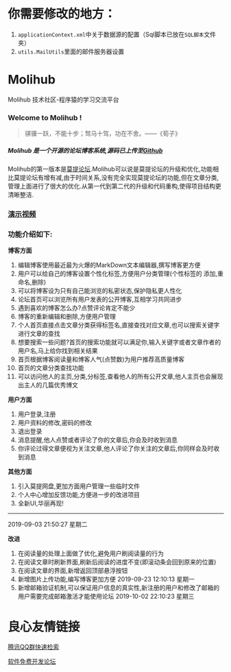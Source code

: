 # 你需要修改的地方：
1. `applicationContext.xml`中关于数据源的配置（Sql脚本已放在`SQL脚本`文件夹）
2. `utils.MailUtils`里面的邮件服务器设置
# Molihub
Molihub 技术社区-程序猿的学习交流平台
### Welcome to Molihub !
> 骐骥一跃，不能十步；驽马十驾，功在不舍。——《荀子》

##### Molihub 是一个开源的论坛博客系统,源码已上传至[Github](https://github.com/xuewei33/Molihub/tree/master/Molihub "Github")
Molihub的第一版本是[莫提论坛](https://github.com/373675032/Forum "莫提论坛").Molihub可以说是莫提论坛的升级和优化,功能相比莫提论坛有增有减,由于时间关系,没有完全实现莫提论坛的功能,但在文章分类,管理上面进行了很大的优化.从第一代到第二代的升级和代码重构,使得项目结构更清晰整洁.
### [演示视频](https://www.bilibili.com/video/av70208129 "演示视频")
### 功能介绍如下:
**博客方面**
1. 编辑博客使用最近最为火爆的MarkDown文本编辑器,撰写博客更方便
2. 用户可以给自己的博客设置个性化标签,方便用户分类管理(个性标签的 添加,重命名,删除)
3. 可以将博客设为只有自己能浏览的私密状态,保护隐私更人性化
4. 论坛首页可以浏览所有用户发表的公开博客,互相学习共同进步
5. 遇到喜欢的博客怎么办?点赞评论肯定不能少
6. 博客的重新编辑和删除,方便用户管理
7. 个人首页直接点击文章分类获得标签名,直接查找对应文章,也可以搜索关键字进行文章的查找
8. 想要搜索一些问题?首页的搜索功能就可以满足你,输入关键字或者文章作者的用户名,马上给你找到相关结果
9. 首页根据博客阅读量和博客人气(点赞数)为用户推荐高质量博客
10. 首页的文章分类查找功能
11. 可以访问他人的主页,分类,分标签,查看他人的所有公开文章,他人主页也会展现出主人的几篇优秀博文

**用户方面**
1. 用户登录,注册
2. 用户资料的修改,密码的修改
3. 退出登录
4. 消息提醒,他人点赞或者评论了你的文章后,你会及时收到消息
5. 你评论过得文章便视为关注文章,他人评论了你关注的文章后,你同样会及时收到消息

**其他方面**
1. 引入莫提网盘,更加方面用户管理一些临时文件
2. 个人中心增加反馈功能,方便进一步的改进项目
3. 全新UI,华丽再现!

------------


2019-09-03 21:50:27 星期二

**改进**

1. 在阅读量的处理上面做了优化,避免用户刷阅读量的行为
2. 在阅读文章时刷新界面,刷新后阅读的进度不变(即滚动条会回到原来的位置)
3. 在阅读文章的界面,新增返回顶部悬浮按钮
4. 新增图片上传功能,编写博客更加方便
2019-09-23 12:10:13 星期一
5. 新增邮箱验证机制,可以保证用户信息的真实性,新注册的用户和修改了邮箱的用户需要完成邮箱激活才能使用论坛
2019-10-02 22:10:23 星期三


 # 良心友情链接

[腾讯QQ群快速检索](http://u.720life.cn/s/8cf73f7c)

[软件免费开发论坛](http://u.720life.cn/s/bbb01dc0)